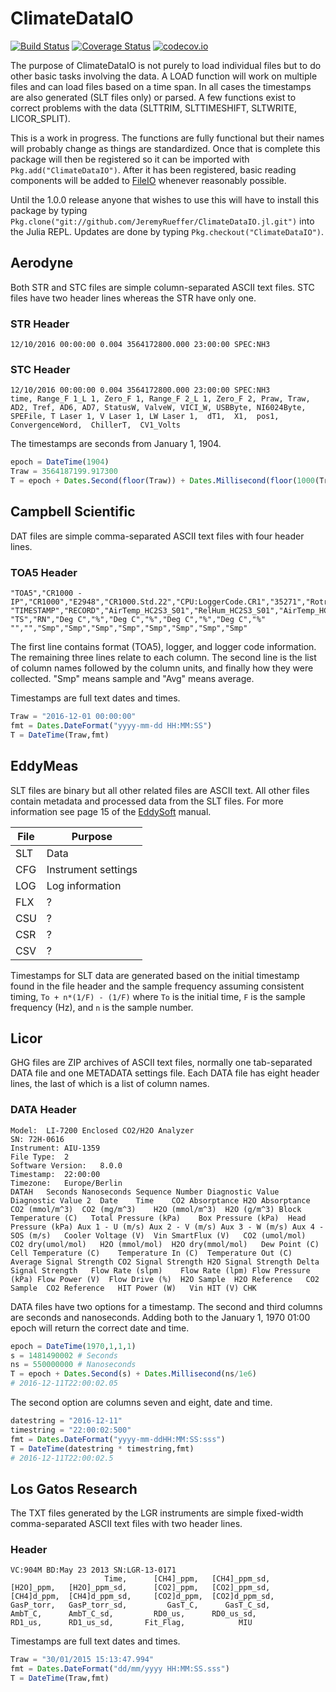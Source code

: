 # ClimateDataIO

[![Build Status](https://travis-ci.org/JeremyRueffer/ClimateDataIO.jl.svg?branch=master)](https://travis-ci.org/JeremyRueffer/ClimateDataIO.jl)
[![Coverage Status](https://coveralls.io/repos/github/JeremyRueffer/ClimateDataIO.jl/badge.svg?branch=master)](https://coveralls.io/github/JeremyRueffer/ClimateDataIO.jl?branch=master)
[![codecov.io](http://codecov.io/github/JeremyRueffer/ClimateDataIO.jl/coverage.svg?branch=master)](http://codecov.io/github/JeremyRueffer/ClimateDataIO.jl?branch=master)

The purpose of ClimateDataIO is not purely to load individual files but to do other basic tasks involving the data. A LOAD function will work on multiple files and can load files based on a time span. In all cases the timestamps are also generated (SLT files only) or parsed. A few functions exist to correct problems with the data (SLTTRIM, SLTTIMESHIFT, SLTWRITE, LICOR_SPLIT).

This is a work in progress. The functions are fully functional but their names will probably change as things are standardized. Once that is complete this package will then be registered so it can be imported with `Pkg.add("ClimateDataIO")`. After it has been registered, basic reading components will be added to [FileIO](https://github.com/JuliaIO/FileIO.jl) whenever reasonably possible.

Until the 1.0.0 release anyone that wishes to use this will have to install this package by typing `Pkg.clone("git://github.com/JeremyRueffer/ClimateDataIO.jl.git")` into the Julia REPL. Updates are done by typing `Pkg.checkout("ClimateDataIO")`.

## Aerodyne

Both STR and STC files are simple column-separated ASCII text files. STC files have two header lines whereas the STR have only one.

### STR Header
```
12/10/2016 00:00:00 0.004 3564172800.000 23:00:00 SPEC:NH3
```

### STC Header
```
12/10/2016 00:00:00 0.004 3564172800.000 23:00:00 SPEC:NH3
time, Range_F 1_L 1, Zero_F 1, Range_F 2_L 1, Zero_F 2, Praw, Traw, AD2, Tref, AD6, AD7, StatusW, ValveW, VICI_W, USBByte, NI6024Byte, SPEFile, T Laser 1, V Laser 1, LW Laser 1,  dT1,  X1,  pos1,  ConvergenceWord,  ChillerT,  CV1_Volts
```

The timestamps are seconds from January 1, 1904.


```julia
epoch = DateTime(1904)
Traw = 3564187199.917300
T = epoch + Dates.Second(floor(Traw)) + Dates.Millisecond(floor(1000(Traw - floor(Traw))))
```

## Campbell Scientific

DAT files are simple comma-separated ASCII text files with four header lines.

### TOA5 Header
```
"TOA5","CR1000 - IP","CR1000","E2948","CR1000.Std.22","CPU:LoggerCode.CR1","35271","Rotronics_HC2S3"
"TIMESTAMP","RECORD","AirTemp_HC2S3_S01","RelHum_HC2S3_S01","AirTemp_HC2S3_S02","RelHum_HC2S3_S02","AirTemp_HC2S3_S03","RelHum_HC2S3_S03","AirTemp_HC2S3_S04","RelHum_HC2S3_S04"
"TS","RN","Deg C","%","Deg C","%","Deg C","%","Deg C","%"
"","","Smp","Smp","Smp","Smp","Smp","Smp","Smp","Smp"
```
The first line contains format (TOA5), logger, and logger code information. The remaining three lines relate to each column. The second line is the list of column names followed by the column units, and finally how they were collected. "Smp" means sample and "Avg" means average.

Timestamps are full text dates and times.

```julia
Traw = "2016-12-01 00:00:00"
fmt = Dates.DateFormat("yyyy-mm-dd HH:MM:SS")
T = DateTime(Traw,fmt)
```

## EddyMeas

SLT files are binary but all other related files are ASCII text. All other files contain metadata and processed data from the SLT files. For more information see page 15 of the [EddySoft](https://www.bgc-jena.mpg.de/Freiland/index.php/Sofware/Software) manual.

| File | Purpose |
| ---- | ------- |
| SLT | Data |
| CFG | Instrument settings |
| LOG | Log information |
| FLX | ? |
| CSU | ? |
| CSR | ? |
| CSV | ? |

Timestamps for SLT data are generated based on the initial timestamp found in the file header and the sample frequency assuming consistent timing, `To + n*(1/F) - (1/F)` where `To` is the initial time, `F` is the sample frequency (Hz), and `n` is the sample number.

## Licor

GHG files are ZIP archives of ASCII text files, normally one tab-separated DATA file and one METADATA settings file. Each DATA file has eight header lines, the last of which is a list of column names.

### DATA Header
```
Model:	LI-7200 Enclosed CO2/H2O Analyzer
SN:	72H-0616
Instrument:	AIU-1359
File Type:	2
Software Version:	8.0.0
Timestamp:	22:00:00
Timezone:	Europe/Berlin
DATAH	Seconds	Nanoseconds	Sequence Number	Diagnostic Value	Diagnostic Value 2	Date	Time	CO2 Absorptance	H2O Absorptance	CO2 (mmol/m^3)	CO2 (mg/m^3)	H2O (mmol/m^3)	H2O (g/m^3)	Block Temperature (C)	Total Pressure (kPa)	Box Pressure (kPa)	Head Pressure (kPa)	Aux 1 - U (m/s)	Aux 2 - V (m/s)	Aux 3 - W (m/s)	Aux 4 - SOS (m/s)	Cooler Voltage (V)	Vin SmartFlux (V)	CO2 (umol/mol)	CO2 dry(umol/mol)	H2O (mmol/mol)	H2O dry(mmol/mol)	Dew Point (C)	Cell Temperature (C)	Temperature In (C)	Temperature Out (C)	Average Signal Strength	CO2 Signal Strength	H2O Signal Strength	Delta Signal Strength	Flow Rate (slpm)	Flow Rate (lpm)	Flow Pressure (kPa)	Flow Power (V)	Flow Drive (%)	H2O Sample	H2O Reference	CO2 Sample	CO2 Reference	HIT Power (W)	Vin HIT (V)	CHK
```

DATA files have two options for a timestamp. The second and third columns are seconds and nanoseconds. Adding both to the January 1, 1970 01:00 epoch will return the correct date and time.

```julia
epoch = DateTime(1970,1,1,1)
s = 1481490002 # Seconds
ns = 550000000 # Nanoseconds
T = epoch + Dates.Second(s) + Dates.Millisecond(ns/1e6)
# 2016-12-11T22:00:02.05
```

The second option are columns seven and eight, date and time.

```julia
datestring = "2016-12-11"
timestring = "22:00:02:500"
fmt = Dates.DateFormat("yyyy-mm-ddHH:MM:SS:sss")
T = DateTime(datestring * timestring,fmt)
# 2016-12-11T22:00:02.5
```

## Los Gatos Research

The TXT files generated by the LGR instruments are simple fixed-width comma-separated ASCII text files with two header lines.

### Header
```
VC:904M BD:May 23 2013 SN:LGR-13-0171
                     Time,      [CH4]_ppm,   [CH4]_ppm_sd,      [H2O]_ppm,   [H2O]_ppm_sd,      [CO2]_ppm,   [CO2]_ppm_sd,     [CH4]d_ppm,  [CH4]d_ppm_sd,     [CO2]d_ppm,  [CO2]d_ppm_sd,      GasP_torr,   GasP_torr_sd,         GasT_C,      GasT_C_sd,         AmbT_C,      AmbT_C_sd,         RD0_us,      RD0_us_sd,         RD1_us,      RD1_us_sd,       Fit_Flag,            MIU
```

Timestamps are full text dates and times.

```julia
Traw = "30/01/2015 15:13:47.994"
fmt = Dates.DateFormat("dd/mm/yyyy HH:MM:SS.sss")
T = DateTime(Traw,fmt)
```
